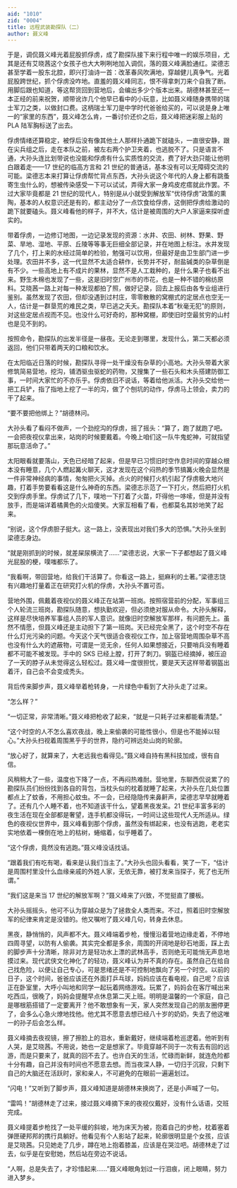 ```yaml
---
aid: "1010"
zid: "0004"
title: 远程武装勘探队（二）
author: 聂义峰
---
```


于是，调侃聂义峰光着屁股抓俘虏，成了勘探队接下来行程中唯一的娱乐项目，尤其是还有艾晓茜这个女孩子也大大咧咧地加入调侃，落的聂义峰满脸通红。梁德志甚至学着一股东北腔，即兴打油诗一首：改革春风吹满地，穿越健儿真争气。光着屁股跨世纪，抓个俘虏没咋地。直羞的聂义峰同志，恨不得拿刺刀来个自我了断。用脚后跟也知道，等这帮货回到营地后，会编出多少个版本出来。胡德林甚至还一本正经的前来祝贺，顺带讹诈几个他早已看中的小玩意，比如聂义峰随身携带的瑞士军刀之类，以做封口费。这柄瑞士军刀是中学时代爸爸给买的，可以说是身上唯一的“家里的东西”，聂义峰怎么肯，一番讨价还价之后，聂义峰把迷彩服上贴的 PLA 陆军胸标送了出去。

俘虏情绪还算稳定，被俘后没有像其他土人那样扑通跪下就磕头，一直很安静，跟在尖兵组之后，走在本队之前，被左右两个护卫夹着，也逃脱不了。只是语言不通，大孙头连比划带说也没能和俘虏有什么实质性的交流，费了好大劲只能让他明白跟着走——17 世纪的临高方言和 21 世纪的普通话，基本没有可以无障碍交流的可能。梁德志本来打算让俘虏帮忙背点东西，大孙头说这个年代的人身上都有跳蚤寄生虫什么的，想被传染感受一下可以试试，弄得大家一身鸡皮疙瘩就此作罢。不过大家毕竟都是 21 世纪的现代人，特别是从小就受到解放军“优待俘虏”政策的熏陶，基本的人权意识还是有的，都主动分了一点饮食给俘虏，这倒把俘虏给激动的跪下就要磕头。聂义峰看他的样子，并不大，估计是被周围的大户人家逼来探听虚实的。

带着俘虏，一边修订地图，一边记录发现的资源：水井、农田、树林、野果、野菜、旱地、湿地、平原、丘陵等等事无巨细全部记录，并在地图上标注。水井发现了几个，打上来的水经过简单的检验，勉强可以饮用，但最好是由卫生部门进一步处理。农田并不多，这一代显然不太适合耕作，长势并不好，耐盐碱类的杂草倒是有不少。一些高地上有不成片的果林，显然不是人工栽种的，是什么果子也看不出来。野生木棉也发现了一些，这是旧时空广州市的市花，也是一种不错的棉纺原料。艾晓茜一路上对每一种发现都拍了照，做好记录，回去上报后由各专业组进行鉴别。虽然发现了农田，但却没遇到过村庄，零零散散的窝棚式的定居点也空无一人，估计是一群垦荒的难民之类，早已逃之夭夭。勘探队本着“秋毫无犯”的原则，对这些定居点视而不见。也没什么可好奇的，那种窝棚，即使旧时空最贫穷的山村也是见不到的。

按照命令，勘探队的出发半径是一昼夜。无论走到哪里，发现什么，第二天都必须返回，他们只带着两天的口粮和饮水。

在太阳临近日落的时候，勘探队寻得一处干燥没有杂草的小高地。大孙头带着大家修筑简易营地，挖沟，铺洒驱虫驱蛇的药物，又搜集了一些石头和木头搭建防御工事，一时间大家忙的不亦乐乎。俘虏依旧不说话，等着给他派活。大孙头交给他一把工兵铲，指了指地上挖了一半的沟，做了个刨坑的动作，俘虏马上领会，卖力的干了起来。

“要不要把他绑上？”胡德林问。

大孙头看了看闷不做声，一个劲挖沟的俘虏，摇了摇头：“算了，跑了就跑了吧。一会把夜视仪拿出来，站岗的时候要戴着。今晚上咱们这一队牛鬼蛇神，可就指望那玩意活命了。”

太阳眼看就要落山，天色已经暗了起来，但是早已习惯旧时空作息时间的穿越众根本没有睡意，几个人燃起篝火聊天，这才发现在这个闷热的季节搞篝火晚会显然是一件非常神经病的事情，匆匆把火灭掉。点火的时候打火机引起了俘虏极大地兴趣，打着手势要看看这是什么神奇的东西。梁德志示范了一下打火，然后把打火机交到俘虏手里。俘虏试了几下，噗地一下打着了火苗，吓得他一哆嗦，但是并没有放手，而是端详着橘黄色的火焰傻笑。大家互相看了看，也都莫名其妙地笑了起来。

“别说，这个俘虏胆子挺大。这一路上，没表现出对我们多大的恐惧。”大孙头坐到梁德志身边。

“就是刚抓到的时候，就差屎尿横流了……”梁德志说，大家一下子都想起了聂义峰光屁股的梗，噗嗤都乐了。

“我看啊，带回营地，给我们干活算了。你看这一路上，挺麻利的土著。”梁德志饶有兴趣地打量着正在研究打火机的俘虏，大孙头不置可否。

营地外围，佩戴着夜视仪的聂义峰正在站第一班岗。按照宿营前的分配，军事组三个人轮流三班岗，勘探队随意，想执勤欢迎，但必须绝对服从命令。大孙头解释，这样是尽快培养军事组人员的军人意识。就像旧时空解放军那样，有问题先上。虽然不情愿，但聂义峰还是主动担下了第一班岗。天已经完全黑了，这个时空不存在什么灯光污染的问题。今天这个天气很适合夜视仪工作，加上宿营地周围杂草不高也没有什么大的遮蔽物，可谓是一览无余，任何人如果想接近，只要哨兵没有睡着都不可能不被发现。手中的 SKS 已经上膛，打开了刺刀。钢盔已经摘掉，被压迫了一天的脖子从未觉得这么轻松过。聂义峰一度很担忧，要是天天这样带着钢盔出着汗，自己会不会变成秃头。

背后传来脚步声，聂义峰举着枪转身，一片绿色中看到了大孙头走了过来。

“怎么样？”

“一切正常，非常清晰。”聂义峰把枪收了起来，“就是一只耗子过来都能看清楚。”

“这个时空的人不怎么喜欢夜战，晚上来偷袭的可能性很小，但是也不能掉以轻心。”大孙头扫视着周围黑乎乎的世界，隐约可辨远处山岗的轮廓。

“放心好了，就算来了，大老远我也看得见。”聂义峰自持有黑科技加成，很有自信。

风稍稍大了一些，温度也下降了一点，不再闷热难耐。营地里，东聊西侃说累了的勘探队员们纷纷找到各自的背包，当枕头似的枕着就睡了起来，大孙头在几处位置都点上了蚊香，不用担心蚊虫。不一会，已经隐隐传来鼻鼾声，梁德志早早就睡着了。还有几个人睡不着，也不知道该干什么，望着黑夜发呆。21 世纪丰富多彩的夜生活在现在全部都是奢望，连手机都没得玩，一时间让这些现代人无所适从。绿色的夜视仪世界中，聂义峰看到那个俘虏，虽然没有绑起来，也没有逃跑，老老实实地依着一棵倒在地上的枯树，蜷缩着，似乎睡着了。

“这个俘虏，竟然没有逃跑。”聂义峰没话找话。

“跟着我们有吃有喝，看来是认我们当主了。”大孙头也回头看看，笑了一下，“估计是周围村里没什么血缘亲戚的外姓人家，无依无靠，被打发来当探子，死了也无所谓。”

“我们这是来当 17 世纪的解放军啊？”聂义峰来了兴致，不觉挺直了腰板。

大孙头摇摇头，他可不认为穿越众是为了拯救全人类而来。不过，照着旧时空解放军的纪律来肯定是没错的。他又嘱咐了聂义峰几句，转身去休息。

黑夜，静悄悄的，风声都不大。聂义峰端着步枪，慢慢沿着营地边缘走着，不停地四周寻望，以防有人偷袭。其实完全都是多余，周围的开阔地是砂石地面，踩上去的脚步声十分清晰，除非对方是轻功水上漂的武林高手，否则绝无可能悄无声息地摸过来。现代武侠文化神化了的轻功，聂义峰认为并不真的存在。虽然自己在给自己找危险，以便让自己专心，可是思绪还是不可控制地飘向了另一个时空。以前的日子，这个时间，爸爸应该还在外面打乒乓球，妈妈应该在看电视，自己呢？应该正在卧室里，大呼小叫地和同学一起玩着网络游戏。玩累了，妈妈会在客厅喊出来吃西瓜，很晚了，妈妈会提醒早点休息第二天上班。明明是温馨的一个家庭，自己是哪根筋搭错了一定要离开？他不敢想象有一天，家人突然发现自己的朋友圈停更了，会多么心急火燎地找他。他尤其不愿意去想已经八十岁的奶奶，失去了他这唯一的孙子后会怎么样。

聂义峰摘去夜视镜，擦了擦脸上的泪水，重新戴好，继续端着枪巡逻着。他听到有人哭，是艾晓茜。不用说，她也一定是想家了。毕竟穿越不同于一次有去有回的远游，而是只要来了，就真的回不去了。也许白天的生活，忙碌而新鲜，就连危险都十分有趣，自己并没有时间也不愿意去想。而当夜深人静，一切归于沉寂，只剩下自己的大脑还在活跃时，家和亲人，不可避免的在眼前一遍遍划过。

“闪电！”又听到了脚步声，聂义峰知道是胡德林来换岗了，还是小声喊了一句。

“雷鸣！”胡德林走了过来，接过聂义峰摘下来的夜视仪戴好，没有什么话语，交班完成。

聂义峰提着步枪找了一处平缓的斜坡，地为床天为被，抱着自己的步枪，枕着塞着弹匣硬邦邦的携行具躺好。他看见有个人影站了起来，轮廓很明显是个女孩，应该是艾晓茜。只见她走了几步，蹲在地上抱着膝盖，应该是在哭泣吧。胡德林走了过去，似乎是在安慰她，然后站在旁边不说话。

“人啊，总是失去了，才珍惜起来……”聂义峰眼角划过一行泪痕，闭上眼睛，努力进入梦乡。
